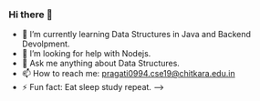 ### Hi there 👋
- 🌱 I’m currently learning Data Structures in Java and Backend Devolpment.
- 🤔 I’m looking for help with Nodejs.
- 💬 Ask me anything about Data Structures.
- 📫 How to reach me: pragati0994.cse19@chitkara.edu.in
- ⚡ Fun fact: Eat sleep study repeat.
-->
